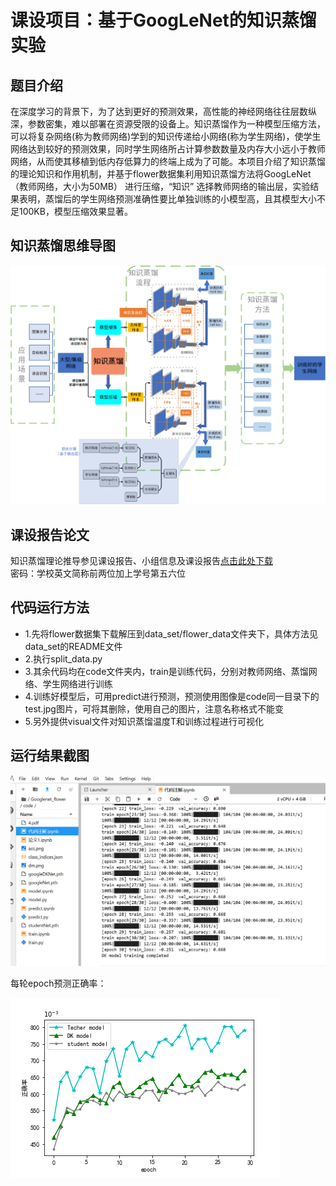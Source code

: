 # 课设项目：基于GoogLeNet的知识蒸馏实验
## 题目介绍
在深度学习的背景下，为了达到更好的预测效果，高性能的神经网络往往层数纵深，参数密集，难以部署在资源受限的设备上。知识蒸馏作为一种模型压缩方法，可以将复杂网络(称为教师网络)学到的知识传递给小网络(称为学生网络)，使学生网络达到较好的预测效果，同时学生网络所占计算参数数量及内存大小远小于教师网络，从而使其移植到低内存低算力的终端上成为了可能。本项目介绍了知识蒸馏的理论知识和作用机制，并基于flower数据集利用知识蒸馏方法将GoogLeNet（教师网络，大小为50MB） 进行压缩，“知识” 选择教师网络的输出层，实验结果表明，蒸馏后的学生网络预测准确性要比单独训练的小模型高，且其模型大小不足100KB，模型压缩效果显著。
## 知识蒸馏思维导图
![](pc1.png)
## 课设报告论文
知识蒸馏理论推导参见课设报告、小组信息及课设报告[点击此处下载](https://pan.baidu.com/s/1npay0u4kcOk1Y9ctPYjBUA)</br>
密码：学校英文简称前两位加上学号第五六位
## 代码运行方法
* 1.先将flower数据集下载解压到data_set/flower_data文件夹下，具体方法见data_set的README文件
* 2.执行split_data.py
* 3.其余代码均在code文件夹内，train是训练代码，分别对教师网络、蒸馏网络、学生网络进行训练
* 4.训练好模型后，可用predict进行预测，预测使用图像是code同一目录下的test.jpg图片，可将其删除，使用自己的图片，注意名称格式不能变
* 5.另外提供visual文件对知识蒸馏温度T和训练过程进行可视化
## 运行结果截图
![](pc2.png)

每轮epoch预测正确率：

![](acc.png)
